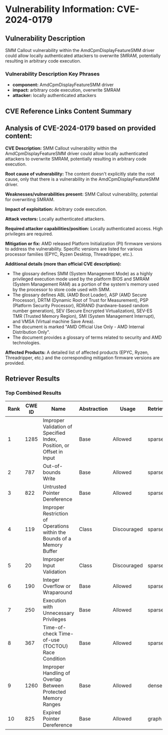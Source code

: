 # Vulnerability Information: CVE-2024-0179

## Vulnerability Description
SMM Callout vulnerability within the AmdCpmDisplayFeatureSMM driver could allow locally authenticated attackers to overwrite SMRAM, potentially resulting in arbitrary code execution.

### Vulnerability Description Key Phrases
- **component:** AmdCpmDisplayFeatureSMM driver
- **impact:** arbitrary code execution, overwrite SMRAM
- **attacker:** locally authenticated attackers

## CVE Reference Links Content Summary
## Analysis of CVE-2024-0179 based on provided content:

**CVE Description:** SMM Callout vulnerability within the AmdCpmDisplayFeatureSMM driver could allow locally authenticated attackers to overwrite SMRAM, potentially resulting in arbitrary code execution.

**Root cause of vulnerability:** The content doesn't explicitly state the root cause, only that there is a vulnerability in the AmdCpmDisplayFeatureSMM driver.

**Weaknesses/vulnerabilities present:** SMM Callout vulnerability, potential for overwriting SMRAM.

**Impact of exploitation:** Arbitrary code execution.

**Attack vectors:** Locally authenticated attackers.

**Required attacker capabilities/position:** Locally authenticated access. High privileges are required.

**Mitigation or fix:** AMD released Platform Initialization (PI) firmware versions to address the vulnerability. Specific versions are listed for various processor families (EPYC, Ryzen Desktop, Threadripper, etc.).

**Additional details (more than official CVE description):**

*   The glossary defines SMM (System Management Mode) as a highly privileged execution mode used by the platform BIOS and SMRAM (System Management RAM) as a portion of the system's memory used by the processor to store code used with SMM.
*   The glossary defines ABL (AMD Boot Loader), ASP (AMD Secure Processor), DRTM (Dynamic Root of Trust for Measurement), PSP (Platform Security Processor), RDRAND (hardware-based random number generation), SEV (Secure Encrypted Virtualization), SEV-ES TMR (Trusted Memory Region), SMI (System Management Interrupt), and VMSA (Virtual machine Save Area).
*   The document is marked "AMD Official Use Only - AMD Internal Distribution Only".
*   The document provides a glossary of terms related to security and AMD technologies.

**Affected Products:** A detailed list of affected products (EPYC, Ryzen, Threadripper, etc.) and the corresponding mitigation firmware versions are provided.

## Retriever Results

### Top Combined Results

| Rank | CWE ID | Name | Abstraction | Usage  | Retrievers | Individual Scores |
|------|--------|------|-------------|-------|------------|-------------------|
| 1 | 1285 | Improper Validation of Specified Index, Position, or Offset in Input | Base | Allowed | sparse | 0.039 |
| 2 | 787 | Out-of-bounds Write | Base | Allowed | sparse | 0.038 |
| 3 | 822 | Untrusted Pointer Dereference | Base | Allowed | sparse | 0.037 |
| 4 | 119 | Improper Restriction of Operations within the Bounds of a Memory Buffer | Class | Discouraged | sparse | 0.035 |
| 5 | 20 | Improper Input Validation | Class | Discouraged | sparse | 0.031 |
| 6 | 190 | Integer Overflow or Wraparound | Base | Allowed | sparse | 0.030 |
| 7 | 250 | Execution with Unnecessary Privileges | Base | Allowed | sparse | 0.029 |
| 8 | 367 | Time-of-check Time-of-use (TOCTOU) Race Condition | Base | Allowed | sparse | 0.029 |
| 9 | 1260 | Improper Handling of Overlap Between Protected Memory Ranges | Base | Allowed | dense | 0.565 |
| 10 | 825 | Expired Pointer Dereference | Base | Allowed | graph | 0.003 |

